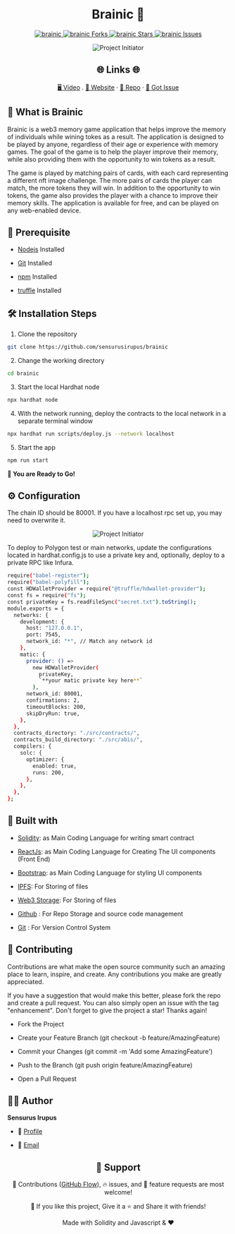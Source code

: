 <p align="center">

</p>
<h1 align="center"> Brainic 🧠</h1>

<p align="center">
<a href="https://github.com/sensurusirupus/brainic/blob/master/LICENSE" title="License">
<img src="https://img.shields.io/github/license/sensurusirupus/brainic" alt="brainic"/>
</a>
<a href="https://github.com/sensurusirupus/brainic/fork" title="Forks">
<img src="https://img.shields.io/github/forks/sensurusirupus/brainic" alt="brainic Forks"/>
</a>
<a href="https://github.com/sensurusirupus/brainic" title="Stars">
<img src="https://img.shields.io/github/stars/sensurusirupus/brainic" alt="brainic Stars"/>
</a>
<a href="https://img.shields.io/github/stars/sensurusirupus/brainic/issues" title="Issues">
<img src="  https://img.shields.io/github/issues/sensurusirupus/brainic" alt="brainic Issues"/>
</a>

</a>
</p>

<p align="center" title="Project Initiator"><img src="https://i.ibb.co/7SzKkQR/Screenshot-2022-11-10-at-8-18-38-PM.png" alt="Project Initiator"/></p>

<h2 align="center">🌐 Links 🌐</h2>
<p align="center">
    <a href="https://youtu.be/CR0SOEPT8Uk" title="">🖥️ Video</a>
    .
    <a href="brainic.netlify.app" title="">🔗 Website</a>
    ·
    <a href="https://github.com/sensurusirupus/brainic" title="">📂 Repo</a>
    ·
    <a href="https://github.com/sensurusirupus/brainic" title="🐛Report Bug/🎊Request Feature">🚀 Got Issue</a>
</p>

## 🚀 What is Brainic

Brainic is a web3 memory game application that helps improve the memory of individuals while wining tokes as a result. The application is designed to be played by anyone, regardless of their age or experience with memory games. The goal of the game is to help the player improve their memory, while also providing them with the opportunity to win tokens as a result.

The game is played by matching pairs of cards, with each card representing a different nft image challenge. The more pairs of cards the player can match, the more tokens they will win. In addition to the opportunity to win tokens, the game also provides the player with a chance to improve their memory skills. The application is available for free, and can be played on any web-enabled device.

## 🦋 Prerequisite

- [Nodejs](https://nodejs.org/en// "Node") Installed

- [Git](https://git-scm.com/ "Git OFficial") Installed

- [npm](https://www.npmjs.com/ "npm ") Installed

- [truffle](https://truffle.org/ "Truffle ") Installed

## 🛠️ Installation Steps

1. Clone the repository

```Bash
git clone https://github.com/sensurusirupus/brainic
```

2. Change the working directory

```Bash
cd brainic
```

3. Start the local Hardhat node

```Bash
npx hardhat node
```

4. With the network running, deploy the contracts to the local network in a separate terminal window

```Bash
npx hardhat run scripts/deploy.js --network localhost
```

5. Start the app

```Bash
npm run start
```

**🎇 You are Ready to Go!**

## ⚙️ Configuration

The chain ID should be 80001. If you have a localhost rpc set up, you may need to overwrite it.

<p align="center" title="Project Initiator"><img src="./src/assets/img/rpc.jpg" alt="Project Initiator"/></p>

To deploy to Polygon test or main networks, update the configurations located in hardhat.config.js to use a private key and, optionally, deploy to a private RPC like Infura.

```Bash
require("babel-register");
require("babel-polyfill");
const HDWalletProvider = require("@truffle/hdwallet-provider");
const fs = require("fs");
const privateKey = fs.readFileSync("secret.txt").toString();
module.exports = {
  networks: {
    development: {
      host: "127.0.0.1",
      port: 7545,
      network_id: "*", // Match any network id
    },
    matic: {
      provider: () =>
        new HDWalletProvider(
          privateKey,
          `**your matic private key here**`
        ),
      network_id: 80001,
      confirmations: 2,
      timeoutBlocks: 200,
      skipDryRun: true,
    },
  },
  contracts_directory: "./src/contracts/",
  contracts_build_directory: "./src/abis/",
  compilers: {
    solc: {
      optimizer: {
        enabled: true,
        runs: 200,
      },
    },
  },
};

```

## 👷 Built with

- [Solidity](https://docs.soliditylang.org/en/v0.8.17/ "Solidity"): as Main Coding Language for writing smart contract

- [ReactJs](https://reactjs.org/ "React Js"): as Main Coding Language for Creating The UI components (Front End)

- [Bootstrap](https://tailwindcss.com/ "Bootstrap Css"): as Main Coding Language for styling UI components

- [IPFS](https://ipfs.tech/ "IPFS"): For Storing of files

- [Web3 Storage](https://www.google.com/search?q=web3storage "Web3 Storage"): For Storing of files

- [Github](https://github.com/ "Github") : For Repo Storage and source code management

- [Git](https://git-scm.com/ "Git") : For Version Control System

## 📂 Contributing

Contributions are what make the open source community such an amazing place to learn, inspire, and create. Any contributions you make are greatly appreciated.

If you have a suggestion that would make this better, please fork the repo and create a pull request. You can also simply open an issue with the tag "enhancement". Don't forget to give the project a star! Thanks again!

- Fork the Project

- Create your Feature Branch (git checkout -b feature/AmazingFeature)

- Commit your Changes (git commit -m 'Add some AmazingFeature')

- Push to the Branch (git push origin feature/AmazingFeature)

- Open a Pull Request

## 🧑🏻 Author

**Sensurus Irupus**

- 🌌 [Profile](https://github.com/sensurusirupus "Sensurus Irupus")

- 🏮 [Email](sensurusirupus@gmail.com "Hi!")

<h2 align="center">🤝 Support</h2>

<p align="center">🎀 Contributions (<a href="https://guides.github.com/introduction/flow" title="GitHub flow">GitHub Flow</a>), 🔥 issues, and 🥮 feature requests are most welcome!</p>

<p align="center">💙 If you like this project, Give it a ⭐ and Share it with friends!</p>

<p align="center">Made with Solidity and Javascript & ❤️ </p>
